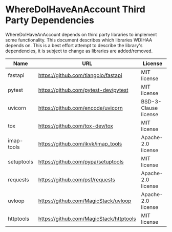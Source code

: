 # WhereDoIHaveAnAccount Third Party Dependencies

WhereDoIHaveAnAccount depends on third party libraries to implement some functionality. This document describes which libraries WDIHAA depends on. This is a best effort attempt to describe the library's dependencies, it is subject to change as libraries are added/removed.

| Name       | URL                                      | License              |
|------------|------------------------------------------|----------------------|
| fastapi    | https://github.com/tiangolo/fastapi      | MIT license          |
| pytest     | https://github.com/pytest-dev/pytest     | MIT license          |
| uvicorn    | https://github.com/encode/uvicorn        | BSD-3-Clause license |
| tox        | https://github.com/tox-dev/tox           | MIT license          |
| imap-tools | https://github.com/ikvk/imap_tools       | Apache-2.0 license   |
| setuptools | https://github.com/pypa/setuptools       | MIT license          |
| requests   | https://github.com/psf/requests          | Apache-2.0 license   |
| uvloop     | https://github.com/MagicStack/uvloop     | Apache-2.0 license   |
| httptools  | https://github.com/MagicStack/httptools  | MIT license          |
